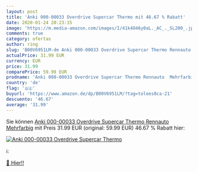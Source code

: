 ```yaml
---
layout: post
title: 'Anki 000-00033 Overdrive Supercar Thermo mit 46.67 % Rabatt'
date: 2020-01-24 20:23:15
image: 'https://m.media-amazon.com/images/I/41k4O46y0aL._AC_._SL200_.jpg'
comments: true
category: ofertas
author: ring
slug: 'B00V6951LM-de Anki 000-00033 Overdrive Supercar Thermo Rennauto  Mehrfarbig'
actualPrice: 31.99 EUR
currency: EUR
price: 31.99
comparePrice: 59.99 EUR
prodname: 'Anki 000-00033 Overdrive Supercar Thermo Rennauto  Mehrfarbig'
country: 'de'
flag: '🇩🇪'
buyurl: 'https://www.amazon.de/dp/B00V6951LM/?tag=tolees0ca-21'
descuento: '46.67'
average: '31.99'
---
```


Sie können [Anki 000-00033 Overdrive Supercar Thermo Rennauto  Mehrfarbig](https://www.amazon.de/dp/B00V6951LM/?tag=tolees0ca-21) mit Preis 31.99 EUR (original: 59.99 EUR) 46.67 % Rabatt hier:

[![Anki 000-00033 Overdrive Supercar Thermo](https://m.media-amazon.com/images/I/41k4O46y0aL._AC_._SL200_.jpg)](https://www.amazon.de/dp/B00V6951LM/?tag=tolees0ca-21)

ℹ️:


[🛒 Hier!!](https://www.amazon.de/dp/B00V6951LM/?tag=tolees0ca-21)

